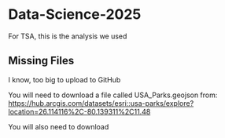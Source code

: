 # Data-Science-2025
For TSA, this is the analysis we used

## Missing Files
I know, too big to upload to GitHub

You will need to download a file called USA_Parks.geojson from:
https://hub.arcgis.com/datasets/esri::usa-parks/explore?location=26.114116%2C-80.139311%2C11.48

You will also need to download 
